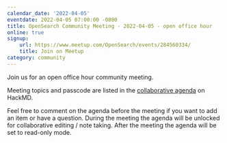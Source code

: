 ```yaml
---
calendar_date: '2022-04-05'
eventdate: 2022-04-05 07:00:00 -0800
title: OpenSearch Community Meeting - 2022-04-05 - open office hour
online: true
signup:
    url: https://www.meetup.com/OpenSearch/events/284560334/
    title: Join on Meetup
category: community
---
```


Join us for an open office hour community meeting.

Meeting topics and passcode are listed in the [collaborative agenda](https://hackmd.io/@HmdZWaVnQU6M8icdvC5TwQ/By_wT8YW5) on HackMD.

Feel free to comment on the agenda before the meeting if you want to add an item or have a question.
During the meeting the agenda will be unlocked for collaborative editing / note taking. After the meeting the agenda will be set to read-only mode.

